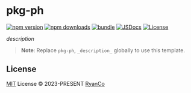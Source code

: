 # pkg-ph

[![npm version][npm-version-src]][npm-version-href]
[![npm downloads][npm-downloads-src]][npm-downloads-href]
[![bundle][bundle-src]][bundle-href]
[![JSDocs][jsdocs-src]][jsdocs-href]
[![License][license-src]][license-href]

_description_

> **Note**:
> Replace `pkg-ph`, `_description_` globally to use this template.

## License

[MIT](./LICENSE) License © 2023-PRESENT [RyanCo](https://github.com/ryanuo)

<!-- Badges -->

[npm-version-src]: https://img.shields.io/npm/v/pkg-ph?style=flat&colorA=080f12&colorB=1fa669
[npm-version-href]: https://npmjs.com/package/pkg-ph
[npm-downloads-src]: https://img.shields.io/npm/dm/pkg-ph?style=flat&colorA=080f12&colorB=1fa669
[npm-downloads-href]: https://npmjs.com/package/pkg-ph
[bundle-src]: https://img.shields.io/bundlephobia/minzip/pkg-ph?style=flat&colorA=080f12&colorB=1fa669&label=minzip
[bundle-href]: https://bundlephobia.com/result?p=pkg-ph
[license-src]: https://img.shields.io/github/license/ryanuo/pkg-ph.svg?style=flat&colorA=080f12&colorB=1fa669
[license-href]: https://github.com/ryanuo/pkg-ph/blob/main/LICENSE
[jsdocs-src]: https://img.shields.io/badge/jsdocs-reference-080f12?style=flat&colorA=080f12&colorB=1fa669
[jsdocs-href]: https://www.jsdocs.io/package/pkg-ph
